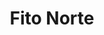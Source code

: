 ---
title: "Fito Norte"
url: /ciudad-autonoma-de-buenos-aires/fito-norte/
shop: piezas de automóviles
---